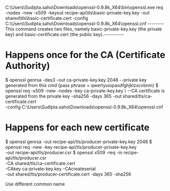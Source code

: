 C:\Users\Sudipta.saho\Downloads\openssl-0.9.8k_X64\bin\openssl.exe req -nodes -new -x509 -keyout recipe-api\tls\basic-private-key.key -out shared\tls\basic-certificate.cert
 -config C:\Users\Sudipta.saho\Downloads\openssl-0.9.8k_X64\openssl.cnf
 --------This command creates two files, namely basic-private-key.key (the private key) and basic-certificate.cert (the public key).----------

 # Happens once for the CA (Certificate Authority) 
$ openssl genrsa -des3 -out ca-private-key.key 2048 --private key generated from this cmd (pass phrase = qwertyuiopasdfghjklzxcvbnm)
$ openssl req -x509 -new -nodes -key ca-private-key.key \ --CA certificate is generated from the private key
  -sha256 -days 365 -out shared/tls/ca-certificate.cert \
  -config C:\Users\Sudipta.saho\Downloads\openssl-0.9.8k_X64\openssl.cnf

# Happens for each new certificate
$ openssl genrsa -out recipe-api/tls/producer-private-key.key 2048 
$ openssl req -new -key recipe-api/tls/producer-private-key.key \
  -out recipe-api/tls/producer.csr 
$ openssl x509 -req -in recipe-api/tls/producer.csr \
  -CA shared/tls/ca-certificate.cert \
  -CAkey ca-private-key.key -CAcreateserial \
  -out shared/tls/producer-certificate.cert -days 365 -sha256 

Use different common name